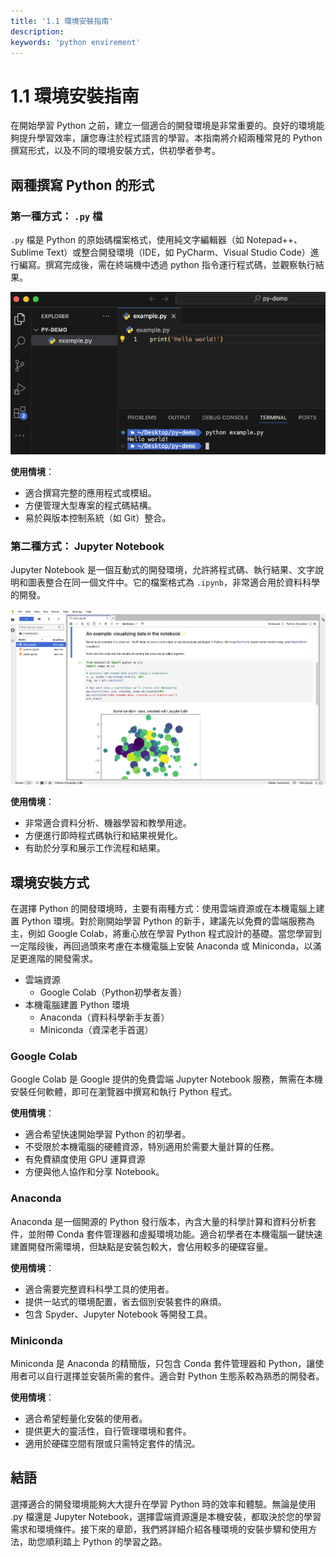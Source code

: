 ```yaml
---
title: '1.1 環境安裝指南'
description:
keywords: 'python envirement'
---
```


# 1.1 環境安裝指南
在開始學習 Python 之前，建立一個適合的開發環境是非常重要的。良好的環境能夠提升學習效率，讓您專注於程式語言的學習。本指南將介紹兩種常見的 Python 撰寫形式，以及不同的環境安裝方式，供初學者參考。


## 兩種撰寫 Python 的形式
### 第一種方式： `.py` 檔
`.py` 檔是 Python 的原始碼檔案格式，使用純文字編輯器（如 Notepad++、Sublime Text）或整合開發環境（IDE，如 PyCharm、Visual Studio Code）進行編寫。撰寫完成後，需在終端機中透過 python 指令運行程式碼，並觀察執行結果。

![](/image/img1.1.1.png)

**使用情境**：

- 適合撰寫完整的應用程式或模組。
- 方便管理大型專案的程式碼結構。
- 易於與版本控制系統（如 Git）整合。

### 第二種方式： Jupyter Notebook
Jupyter Notebook 是一個互動式的開發環境，允許將程式碼、執行結果、文字說明和圖表整合在同一個文件中。它的檔案格式為 `.ipynb`，非常適合用於資料科學的開發。

![](/image/img1.1.2.png)

**使用情境**：

- 非常適合資料分析、機器學習和教學用途。
- 方便進行即時程式碼執行和結果視覺化。
- 有助於分享和展示工作流程和結果。

## 環境安裝方式
在選擇 Python 的開發環境時，主要有兩種方式：使用雲端資源或在本機電腦上建置 Python 環境。對於剛開始學習 Python 的新手，建議先以免費的雲端服務為主，例如 Google Colab，將重心放在學習 Python 程式設計的基礎。當您學習到一定階段後，再回過頭來考慮在本機電腦上安裝 Anaconda 或 Miniconda，以滿足更進階的開發需求。

- 雲端資源
    - Google Colab（Python初學者友善）
- 本機電腦建置 Python 環境
    - Anaconda（資料科學新手友善）
    - Miniconda（資深老手首選）

### Google Colab 
Google Colab 是 Google 提供的免費雲端 Jupyter Notebook 服務，無需在本機安裝任何軟體，即可在瀏覽器中撰寫和執行 Python 程式。

**使用情境**：

- 適合希望快速開始學習 Python 的初學者。
- 不受限於本機電腦的硬體資源，特別適用於需要大量計算的任務。
- 有免費額度使用 GPU 運算資源
- 方便與他人協作和分享 Notebook。

### Anaconda 
Anaconda 是一個開源的 Python 發行版本，內含大量的科學計算和資料分析套件，並附帶 Conda 套件管理器和虛擬環境功能。適合初學者在本機電腦一鍵快速建置開發所需環境，但缺點是安裝包較大，會佔用較多的硬碟容量。

**使用情境**：

- 適合需要完整資料科學工具的使用者。
- 提供一站式的環境配置，省去個別安裝套件的麻煩。
- 包含 Spyder、Jupyter Notebook 等開發工具。

### Miniconda 
Miniconda 是 Anaconda 的精簡版，只包含 Conda 套件管理器和 Python，讓使用者可以自行選擇並安裝所需的套件。適合對 Python 生態系較為熟悉的開發者。

**使用情境**：

- 適合希望輕量化安裝的使用者。
- 提供更大的靈活性，自行管理環境和套件。
- 適用於硬碟空間有限或只需特定套件的情況。

## 結語
選擇適合的開發環境能夠大大提升在學習 Python 時的效率和體驗。無論是使用 .py 檔還是 Jupyter Notebook，選擇雲端資源還是本機安裝，都取決於您的學習需求和環境條件。接下來的章節，我們將詳細介紹各種環境的安裝步驟和使用方法，助您順利踏上 Python 的學習之路。